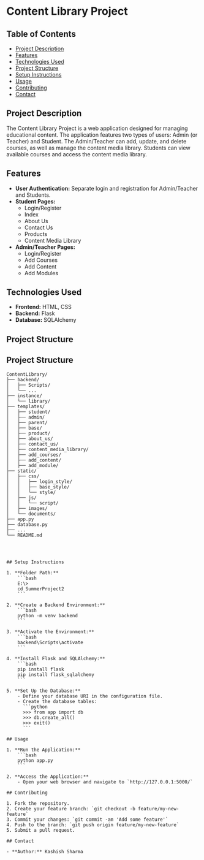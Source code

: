 # Content Library Project

## Table of Contents
- [Project Description](#project-description)
- [Features](#features)
- [Technologies Used](#technologies-used)
- [Project Structure](#project-structure)
- [Setup Instructions](#setup-instructions)
- [Usage](#usage)
- [Contributing](#contributing)
- [Contact](#contact)

## Project Description
The Content Library Project is a web application designed for managing educational content. The application features two types of users: Admin (or Teacher) and Student. The Admin/Teacher can add, update, and delete courses, as well as manage the content media library. Students can view available courses and access the content media library.

## Features
- **User Authentication:** Separate login and registration for Admin/Teacher and Students.
- **Student Pages:**
  - Login/Register
  - Index
  - About Us
  - Contact Us
  - Products
  - Content Media Library
- **Admin/Teacher Pages:**
  - Login/Register
  - Add Courses
  - Add Content
  - Add Modules

## Technologies Used
- **Frontend:** HTML, CSS
- **Backend:** Flask
- **Database:** SQLAlchemy

## Project Structure

## Project Structure

```plaintext
ContentLibrary/
├── backend/
│   ├── Scripts/
│   └── ...
├── instance/
│   └── library/
├── templates/
│   ├── student/
│   ├── admin/
│   ├── parent/
│   ├── base/
│   ├── product/
│   ├── about_us/
│   ├── contact_us/
│   ├── content_media_library/
│   ├── add_courses/
│   ├── add_content/
│   ├── add_module/
├── static/
│   ├── css/
│   │   ├── login_style/
│   │   ├── base_style/
│   │   └── style/
│   ├── js/
│   │   └── script/
│   ├── images/
│   └── documents/
├── app.py
├── database.py
├── ...
└── README.md




## Setup Instructions

1. **Folder Path:**
    ```bash
    E:\>
    cd SummerProject2
    ```

2. **Create a Backend Environment:**
    ```bash
    python -m venv backend
    ```

3. **Activate the Environment:**
    ```bash
    backend\Scripts\activate
    ```

4. **Install Flask and SQLAlchemy:**
    ```bash
    pip install flask
    pip install flask_sqlalchemy
    ```

5. **Set Up the Database:**
    - Define your database URI in the configuration file.
    - Create the database tables:
      ```python
      >>> from app import db
      >>> db.create_all()
      >>> exit()
      ```

## Usage

1. **Run the Application:**
    ```bash
    python app.py
    ```

2. **Access the Application:**
    - Open your web browser and navigate to `http://127.0.0.1:5000/`

## Contributing

1. Fork the repository.
2. Create your feature branch: `git checkout -b feature/my-new-feature`
3. Commit your changes: `git commit -am 'Add some feature'`
4. Push to the branch: `git push origin feature/my-new-feature`
5. Submit a pull request.

## Contact

- **Author:** Kashish Sharma
